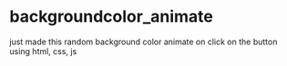 # backgroundcolor_animate
just made this random background color animate on click on the button using html, css, js
